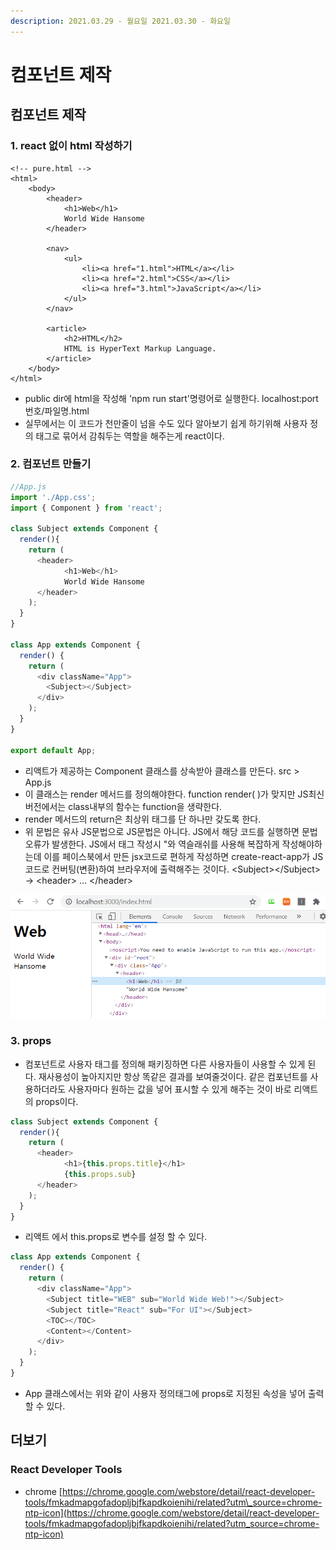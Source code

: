 ```yaml
---
description: 2021.03.29 - 월요일 2021.03.30 - 화요일
---
```


# 컴포넌트 제작

## 컴포넌트 제작

### 1. react 없이 html 작성하기

```markup
<!-- pure.html -->
<html>
    <body>
        <header>
            <h1>Web</h1>
            World Wide Hansome
        </header>
        
        <nav>
            <ul>
                <li><a href="1.html">HTML</a></li>
                <li><a href="2.html">CSS</a></li>
                <li><a href="3.html">JavaScript</a></li>
            </ul>
        </nav>

        <article>
            <h2>HTML</h2>
            HTML is HyperText Markup Language.
        </article>
    </body>
</html>
```

* public dir에 html을 작성해 'npm run start'명령어로 실행한다. localhost:port번호/파일명.html
* 실무에서는 이 코드가 천만줄이 넘을 수도 있다 알아보기 쉽게 하기위해 사용자 정의 태그로 묶어서 감춰두는 역할을 해주는게 react이다.

### 2. 컴포넌트 만들기

```javascript
//App.js
import './App.css';
import { Component } from 'react';

class Subject extends Component {
  render(){
    return (
      <header>
            <h1>Web</h1>
            World Wide Hansome
      </header>
    );
  }
}

class App extends Component {
  render() {
    return (
      <div className="App">
        <Subject></Subject>
      </div>
    );
  }
}

export default App;
```

* 리액트가 제공하는 Component 클래스를 상속받아 클래스를 만든다. src &gt; App.js
* 이 클래스는 render 메서드를 정의해야한다. function render\( \)가 맞지만 JS최신 버전에서는 class내부의 함수는 function을 생략한다.
* render 메서드의 return은 최상위 태그를 단 하나만 갖도록 한다.
* 위 문법은 유사  JS문법으로 JS문법은 아니다. JS에서 해당 코드를 실행하면 문법오류가 발생한다. JS에서 태그 작성시 "와 역슬래쉬를 사용해 복잡하게 작성해야하는데 이를 페이스북에서 만든 jsx코드로 편하게 작성하면 create-react-app가 JS코드로 컨버팅\(변환\)하여 브라우저에 출력해주는 것이다. &lt;Subject&gt;&lt;/Subject&gt; -&gt; &lt;header&gt; ... &lt;/header&gt;

![&#xACB0;&#xACFC;](../../.gitbook/assets/1%20%28137%29.png)

### 3. props

* 컴포넌트로 사용자 태그를 정의해 패키징하면 다른 사용자들이 사용할 수 있게 된다. 재사용성이 높아지지만 항상 똑같은 결과를 보여줄것이다. 같은 컴포넌트를 사용하더라도 사용자마다 원하는 값을 넣어 표시할 수 있게 해주는 것이 바로 리액트의 props이다.

```javascript
class Subject extends Component {
  render(){
    return (
      <header>
            <h1>{this.props.title}</h1>
            {this.props.sub}
      </header>
    );
  }
}
```

* 리액트 에서 this.props로 변수를 설정 할 수 있다.

```javascript
class App extends Component {
  render() {
    return (
      <div className="App">
        <Subject title="WEB" sub="World Wide Web!"></Subject>
        <Subject title="React" sub="For UI"></Subject>
        <TOC></TOC>
        <Content></Content>
      </div>
    );
  }
}
```

* App 클래스에서는 위와 같이 사용자 정의태그에 props로 지정된 속성을 넣어 출력할 수 있다.

## 더보기

### React Developer Tools

* chrome [https://chrome.google.com/webstore/detail/react-developer-tools/fmkadmapgofadopljbjfkapdkoienihi/related?utm\_source=chrome-ntp-icon](https://chrome.google.com/webstore/detail/react-developer-tools/fmkadmapgofadopljbjfkapdkoienihi/related?utm_source=chrome-ntp-icon)

